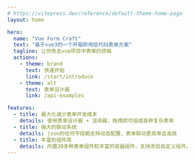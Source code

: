 ```yaml
---
# https://vitepress.dev/reference/default-theme-home-page
layout: home

hero:
  name: "Vue Form Craft"
  text: "基于vue3的一个开箱即用低代码表单方案"
  tagline: 让你免去vue项目中表单的烦恼
  actions:
    - theme: brand
      text: 快速开始
      link: /start/introduce
    - theme: alt
      text: 表单设计器
      link: /api-examples

features:
  - title: 最大化减少表单开发成本
    details: 使用表单设计器 + 渲染器，拖拽即可组成各种复杂表单
  - title: 强大的联动系统
    details: json的任何字段都支持动态配置，表单联动更简单且高效
  - title: 丰富的组件库
    details: 内置20多种表单组件和丰富的容器组件，支持添加自定义组件。
---
```


